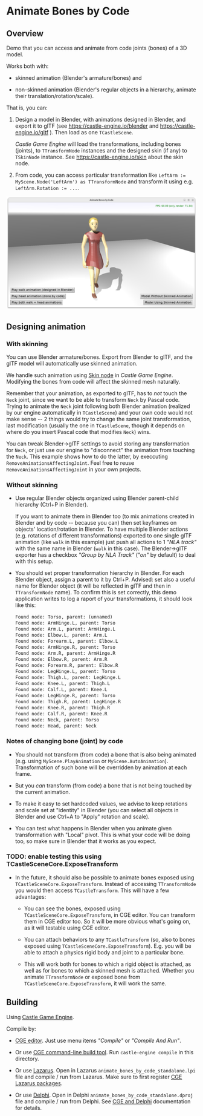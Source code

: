 # Animate Bones by Code

## Overview

Demo that you can access and animate from code joints (bones) of a 3D model.

Works both with:

- skinned animation (Blender's armature/bones) and

- non-skinned animation (Blender's regular objects in a hierarchy, animate their translation/rotation/scale).

That is, you can:

1. Design a model in Blender, with animations designed in Blender, and export it to glTF (see https://castle-engine.io/blender and https://castle-engine.io/gltf ). Then load as one `TCastleScene`.

    _Castle Game Engine_ will load the transformations, including bones (joints), to `TTransformNode` instances and the designed skin (if any) to `TSkinNode` instance. See https://castle-engine.io/skin about the skin node.

2. From code, you can access particular transformation like `LeftArm := MyScene.Node('LeftArm') as TTransformNode` and transform it using e.g. `LeftArm.Rotation := ...`.

![Screenshot](screenshot.png)

## Designing animation

### With skinning

You can use Blender armature/bones. Export from Blender to glTF, and the glTF model will automatically use skinned animation.

We handle such animation using [Skin node](https://castle-engine.io/skin) in _Castle Game Engine_. Modifying the bones from code will affect the skinned mesh naturally.

Remember that your animation, as exported to glTF, has to _not_ touch the `Neck` joint, since we want to be able to transform `Neck` by Pascal code. Trying to animate the `Neck` joint following both Blender animation (realized by our engine automatically in `TCastleScene`) and your own code would not make sense -- 2 things would try to change the same joint transformation, last modification (usually the one in `TCastleScene`, though it depends on where do you insert Pascal code that modifies `Neck`) wins.

You can tweak Blender->glTF settings to avoid storing any transformation for `Neck`, or just use our engine to "disconnect" the animation from touching the `Neck`. This example shows how to do the latter, by execcuting `RemoveAnimationsAffectingJoint`. Feel free to reuse `RemoveAnimationsAffectingJoint` in your own projects.

### Without skinning

- Use regular Blender objects organized using Blender parent-child hierarchy (Ctrl+P in Blender).

    If you want to animate them in Blender too (to mix animations created in Blender and by code -- because you can) then set keyframes on objects' location/rotation in Blender. To have multiple Blender actions (e.g. rotations of different transformations) exported to one single glTF animation (like `walk` in this example) just push all actions to 1 _"NLA track"_ with the same name in Blender (`walk` in this case). The Blender->glTF exporter has a checkbox _"Group by NLA Track"_ (_"on"_ by default) to deal with this setup.

- You should set proper transformation hierarchy in Blender. For each Blender object, assign a parent to it by Ctrl+P. Advised: set also a useful name for Blender object (it will be reflected in glTF and then in `TTransformNode` name). To confirm this is set correctly, this demo application writes to log a raport of your transformations, it should look like this:

    ```
    Found node: Torso, parent: (unnamed)
    Found node: ArmHinge.L, parent: Torso
    Found node: Arm.L, parent: ArmHinge.L
    Found node: Elbow.L, parent: Arm.L
    Found node: Forearm.L, parent: Elbow.L
    Found node: ArmHinge.R, parent: Torso
    Found node: Arm.R, parent: ArmHinge.R
    Found node: Elbow.R, parent: Arm.R
    Found node: Forearm.R, parent: Elbow.R
    Found node: LegHinge.L, parent: Torso
    Found node: Thigh.L, parent: LegHinge.L
    Found node: Knee.L, parent: Thigh.L
    Found node: Calf.L, parent: Knee.L
    Found node: LegHinge.R, parent: Torso
    Found node: Thigh.R, parent: LegHinge.R
    Found node: Knee.R, parent: Thigh.R
    Found node: Calf.R, parent: Knee.R
    Found node: Neck, parent: Torso
    Found node: Head, parent: Neck
    ```

### Notes of changing bone (joint) by code

- You should not transform (from code) a bone that is also being animated (e.g. using `MyScene.PlayAnimation` or `MyScene.AutoAnimation`). Transformation of such bone will be overridden by animation at each frame.

- But you *can* transform (from code) a bone that is not being touched by the current animation.

- To make it easy to set hardcoded values, we advise to keep rotations and scale set at "identity" in Blender (you can select all objects in Blender and use Ctrl+A to "Apply" rotation and scale).

- You can test what happens in Blender when you animate given transformation with "Local" pivot. This is what your code will be doing too, so make sure in Blender that it works as you expect.

### TODO: enable testing this using TCastleSceneCore.ExposeTransform

- In the future, it should also be possible to animate bones exposed using `TCastleSceneCore.ExposeTransform`. Instead of accessing `TTransformNode` you would then access `TCastleTransform`. This will have a few advantages:

    - You can see the bones, exposed using `TCastleSceneCore.ExposeTransform`, in CGE editor. You can transform them in CGE editor too. So it will be more obvious what's going on, as it will testable using CGE editor.

    - You can attach behaviors to any `TCastleTransform` (so, also to bones exposed using `TCastleSceneCore.ExposeTransform`). E.g. you will be able to attach a physics rigid body and joint to a particular bone.

    - This will work both for bones to which a rigid object is attached, as well as for bones to which a skinned mesh is attached. Whether you animate `TTransformNode` or exposed bone from `TCastleSceneCore.ExposeTransform`, it will work the same.

## Building

Using [Castle Game Engine](https://castle-engine.io/).

Compile by:

- [CGE editor](https://castle-engine.io/editor). Just use menu items _"Compile"_ or _"Compile And Run"_.

- Or use [CGE command-line build tool](https://castle-engine.io/build_tool). Run `castle-engine compile` in this directory.

- Or use [Lazarus](https://www.lazarus-ide.org/). Open in Lazarus `animate_bones_by_code_standalone.lpi` file and compile / run from Lazarus. Make sure to first register [CGE Lazarus packages](https://castle-engine.io/lazarus).

- Or use [Delphi](https://www.embarcadero.com/products/Delphi). Open in Delphi `animate_bones_by_code_standalone.dproj` file and compile / run from Delphi. See [CGE and Delphi](https://castle-engine.io/delphi) documentation for details.
